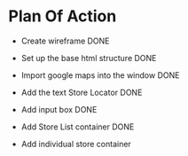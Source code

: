# Plan Of Action

- Create wireframe  DONE

- Set up the base html structure  DONE

- Import google maps into the window  DONE

- Add the text Store Locator  DONE

- Add input box  DONE

- Add Store List container   DONE

- Add individual store container



